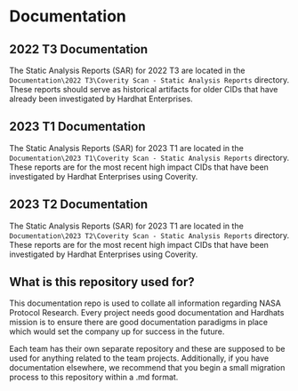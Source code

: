 # Documentation

## 2022 T3 Documentation
The Static Analysis Reports (SAR) for 2022 T3 are located in the `Documentation\2022 T3\Coverity Scan - Static Analysis Reports` directory. These reports should serve as historical artifacts for older CIDs that have already been investigated by Hardhat Enterprises.

## 2023 T1 Documentation
The Static Analysis Reports (SAR) for 2023 T1 are located in the `Documentation\2023 T1\Coverity Scan - Static Analysis Reports` directory. These reports are for the most recent high impact CIDs that have been investigated by Hardhat Enterprises using Coverity.

## 2023 T2 Documentation
The Static Analysis Reports (SAR) for 2023 T1 are located in the `Documentation\2023 T2\Coverity Scan - Static Analysis Reports` directory. These reports are for the most recent high impact CIDs that have been investigated by Hardhat Enterprises using Coverity.

## What is this repository used for?

This documentation repo is used to collate all information regarding NASA Protocol Research. Every
project needs good documentation and Hardhats mission is to ensure there are good documentation
paradigms in place which would set the company up for success in the future.

Each team has their own separate repository and these are supposed to be used for anything related
to the team projects. Additionally, if you have documentation elsewhere, we recommend that you begin
a small migration process to this repository within a .md format.
